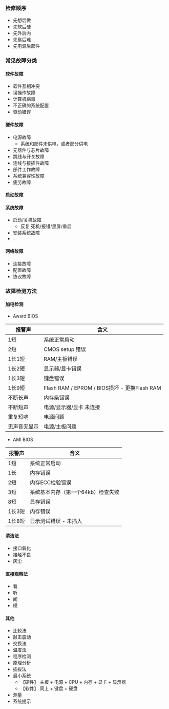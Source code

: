 ### 检修顺序

- 先想后做
- 先软后硬
- 先外后内
- 先易后难
- 先电源后部件

### 常见故障分类

#### 软件故障

- 软件互相冲突
- 误操作故障
- 计算机病毒
- 不正确的系统配置
- 驱动错误

#### 硬件故障

- 电源故障
  - 系统和部件未供电，或者部分供电
- 元器件与芯片故障
- 跳线与开关故障
- 连线与接插件故障
- 部件工作故障
- 系统兼容性故障
- 疲劳故障

#### 启动故障

#### 系统故障

- 启动/关机故障
  - 反复 死机/报错/黑屏/重启
- 安装系统故障
- ...

#### 网络故障

- 连接故障
- 配置故障
- 协议故障

### 故障检测方法

#### 加电检测

- Award BIOS

| 报警声    | 含义                                       |
| ------ | ---------------------------------------- |
| 1短     | 系统正常启动                                   |
| 2短     | CMOS setup 错误                            |
| 1长1短   | RAM/主板错误                                 |
| 1长2短   | 显示器/显卡错误                                 |
| 1长3短   | 键盘错误                                     |
| 1长9短   | Flash RAM / EPROM / BIOS损坏 - 更换Flash RAM |
| 不断长声   | 内存条错误                                    |
| 不断短声   | 电源/显示器/显卡 未连接                            |
| 重复短响   | 电源问题                                     |
| 无声音无显示 | 电源/主板问题                                  |

- AMI BIOS

| 报警声 | 含义                               |
| ------ | ---------------------------------- |
| 1短    | 系统正常启动                       |
| 1长    | 内存错误                           |
| 2短    | 内存ECC检验错误                    |
| 3短    | 系统基本内存（第一个64kb）检查失败 |
| 8短    | 显存错误                           |
| 1长3短 | 内存错误                           |
| 1长8短 | 显示测试错误 - 未插入              |

#### 清洁法

- 接口氧化
- 接触不良
- 灰尘

#### 直接观察法

- 看
- 听
- 闻
- 模

#### 其他

- 比较法
- 敲击震动
- 交换法
- 温度法
- 程序检测
- 原理分析
- 插拔法
- 最小系统
  - 【硬件】 主板 + 电源 + CPU + 内存 + 显卡 + 显示器
  - 【软件】 同上 + 键盘 + 硬盘
- 测量
- 系统提示
